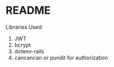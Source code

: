 # README

Libraries Used:

1. JWT
2. bcrypt
3. dotenv-rails
4. cancancan or pundit for authorization
